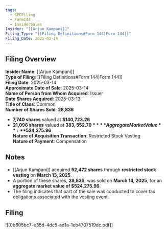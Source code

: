 ```yaml
---
tags:
  - SECFiling
  - Form144
  - InsiderSales
Insider: "[[Arjun Kampani]]"
Filing_Type: "[[Filing Definitions#Form 144|Form 144]]"
Filing_Date: 2025-03-14
---
```

## Filing Overview

**Insider Name**: [[Arjun Kampani]]  
**Type of Filing**: [[Filing Definitions#Form 144|Form 144]]  
**Filing Date**: 2025-03-14  
**Approximate Date of Sale**: 2025-03-14  
**Name of Person from Whom Acquired**: Issuer  
**Date Shares Acquired**: 2025-03-13  
**Title of Class**: Common  
**Number of Shares Sold**: **28,836**  
  - **7,740 shares** valued at **$140,723.26**  
  - **21,096 shares** valued at **$383,552.70**  
**Aggregate Market Value**: **$524,275.96**  
**Nature of Acquisition Transaction**: Restricted Stock Vesting  
**Nature of Payment**: Compensation  

## Notes

- [[Arjun Kampani]] acquired **52,472 shares** through **restricted stock vesting** on **March 13, 2025**.
- A portion of these shares, **28,836**, was sold on **March 14, 2025**, for an **aggregate market value of $524,275.96**.
- The filing indicates that part of the sale was conducted to cover tax obligations associated with the vesting event.


## Filing

![[0b605bc7-e35d-4dc5-ad1a-1eb4707519dc.pdf]]
